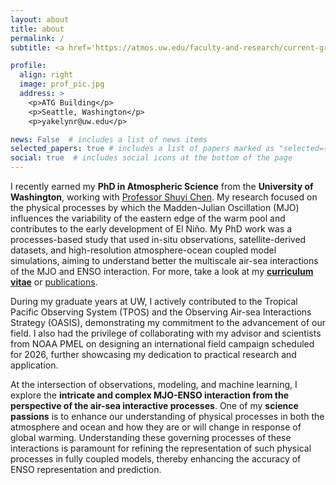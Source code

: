 ```yaml
---
layout: about
title: about
permalink: /
subtitle: <a href='https://atmos.uw.edu/faculty-and-research/current-graduate-students/'> University of Washington </a> 

profile:
  align: right
  image: prof_pic.jpg
  address: >
    <p>ATG Building</p>
    <p>Seattle, Washington</p>
    <p>yakelynr@uw.edu</p>

news: False  # includes a list of news items
selected_papers: true # includes a list of papers marked as "selected={true}"
social: true  # includes social icons at the bottom of the page
---
```

I recently earned my **PhD in Atmospheric Science** from the **University of Washington**, working with <a href="https://orca.atmos.washington.edu/">Professor Shuyi Chen</a>. My research focused on the physical processes by which the Madden-Julian Oscillation (MJO) influences the variability of the eastern edge of the warm pool and contributes to the early development of El Niño. My PhD work was a processes-based study that used in-situ observations, satellite-derived datasets, and high-resolution atmosphere-ocean coupled model simulations, aiming to understand better the multiscale air-sea interactions  of the MJO and ENSO interaction. For more, take a look at my **<a href="/assets/pdf/cv2024.pdf">curriculum vitae</a>** or <a href="/publications">publications</a>.

During my graduate years at UW, I actively contributed to the Tropical Pacific Observing System (TPOS) and the Observing Air-sea Interactions Strategy (OASIS), demonstrating my commitment to the advancement of our field. I also had the privilege of collaborating with my advisor and scientists from NOAA PMEL on designing an international field campaign scheduled for 2026, further showcasing my dedication to practical research and application.

At the intersection of observations, modeling, and machine learning, I explore the **intricate and complex MJO-ENSO interaction from the perspective of the air-sea interactive processes**. One of my **science passions** is to enhance our understanding of physical processes in both the atmosphere and ocean and how they are or will change in response of global warming. Understanding these governing processes of these interactions is paramount for refining the representation of such physical processes in fully coupled models, thereby enhancing the accuracy of ENSO representation and prediction. 